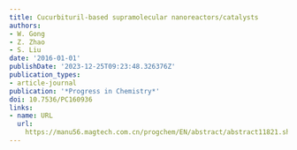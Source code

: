 ```yaml
---
title: Cucurbituril-based supramolecular nanoreactors/catalysts
authors:
- W. Gong
- Z. Zhao
- S. Liu
date: '2016-01-01'
publishDate: '2023-12-25T09:23:48.326376Z'
publication_types:
- article-journal
publication: '*Progress in Chemistry*'
doi: 10.7536/PC160936
links:
- name: URL
  url: 
    https://manu56.magtech.com.cn/progchem/EN/abstract/abstract11821.shtml
---
```

